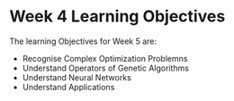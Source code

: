 # Week 4 Learning Objectives 

The learning Objectives for Week 5 are: 

- Recognise Complex Optimization Problemns 
- Understand Operators of Genetic Algorithms 
- Understand Neural Networks 
- Understand Applications 

